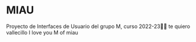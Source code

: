 # MIAU
Proyecto de Interfaces de Usuario del grupo M, curso 2022-23🐱‍👤
te quiero vallecillo
I love you 
M of miau

